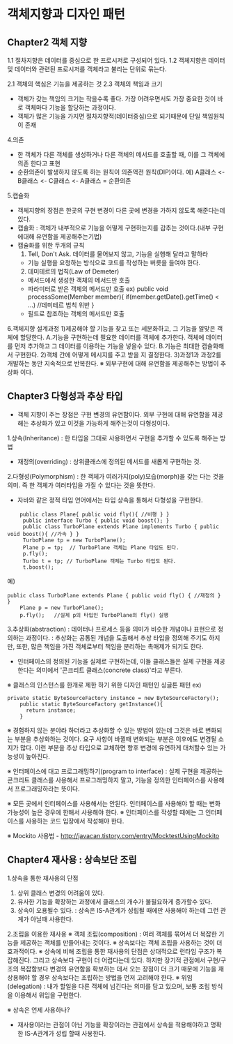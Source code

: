 # 객체지향과 디자인 패턴

## Chapter2 객체 지향

1.1 절차지향은 데이터를 중심으로 한 프로시저로 구성되어 있다.
1.2 객체지향은 데이터 및 데이터와 관련된 프로시저를 객체라고 불리는 단위로 묶는다.

2.1 객체의 핵심은 기능을 제공하는 것
2.3 객체의 책임과 크기
 - 객체가 갖는 책임의 크기는 작을수록 좋다. 가장 어려우면서도 가장 중요한 것이 바로 객체마다 기능을 할당하는 과정이다.
 - 객체가 많은 기능을 가지면 절차지향적(데이터중심)으로 되기때문에 단일 책임원칙이 존재

4.의존
 - 한 객체가 다른 객체를 생성하거나 다른 객체의 메서드를 호출할 때, 이를 그 객체에 의존 한다고 표현
 - 순환의존이 발생하지 않도록 하는 원칙이 의존역전 원칙(DIP)이다.
  예) A클래스 <- B클래스 <- C클래스 <- A클래스  = 순환의존

5.캡슐화
 - 객체지향의 장점은 한곳의 구현 변경이 다른 곳에 변경을 가하지 않도록 해준다는데 있다.
 - 캡슐화 : 객체가 내부적으로 기능을 어떻게 구현하는지를 감추는 것이다.(내부 구현에대해 유연함을 제공해주는기법)
 - 캡슐화를 위한 두개의 규칙
   1. Tell, Don't Ask. 데이터를 물어보지 않고, 기능을 실행해 달라고 말하라
    * 기능 실행을 요청하는 방식으로 코드를 작성하는 버릇을 들여야 한다.
   2. 데미테르의 법칙(Law of Demeter)
    * 메서드에서 생성한 객체의 메서드만 호출
    * 파라미터로 받은 객체의 메서드만 호출
     ex) public void processSome(Member member){
	    if(member.getDate().getTime() < ...) //데미테르 법칙 위반
	 }
    * 필드로 참조하는 객체의 메서드만 호출

6.객체지향 설계과정
 1)제공해야 할 기능을 찾고 또는 세분화하고, 그 기능을 알맞은 객체에 할당한다.
  A.기능을 구현하는데 필요한 데이터를 객체에 추가한다. 객체에 데이터를 먼저 추가하고 그 데이터를 이용하는 기능을 넣을수 있다.
  B.기능은 최대한 캡슐화해서 구현한다.
 2)객체 간에 어떻게 메시지를 주고 받을 지 결정한다.
 3)과정1과 과정2를 개발하는 동안 지속적으로 반복한다.
 ※ 외부구현에 대해 유연함을 제공해주는 방법이 추상화 이다.

## Chapter3 다형성과 추상 타입
- 객체 지향이 주는 장점은 구현 변경의 유연함이다. 외부 구현에 대해 유연함을 제공해는 추상화가 있고 이것을 가능하게 해주는것이 다형성이다.

1.상속(Inheritance)
 : 한 타입을 그대로 사용하면서 구현을 추가할 수 있도록 해주는 방법
 - 재정의(overriding) : 상위클래스에 정의된 메서드를 새롭게 구현하는 것.

2.다형성(Polymorphism)
 : 한 객체가 여러가지(poly)모습(morph)을 갖는 다는 것을 의미. 즉 한 객체가 여러타입을 가질 수 있다는 것을 뜻한다.

 - 자바와 같은 정적 타입 언어에서는 타입 상속을 통해서 다형성을 구현한다.
```
 	public class Plane{ public void fly(){ //비행 } }
     public interface Turbo { public void boost(); }
     public class TurboPlane extends Plane implements Turbo { public void boost(){ //가속 } }
     TurboPlane tp = new TurboPlane();
     Plane p = tp;  // TurboPlane 객체는 Plane 타입도 된다.
     p.fly();
     Turbo t = tp; // TurboPlane 객체는 Turbo 타입도 된다.
     t.boost();
 ```
 예)
 ```
 public class TurboPlane extends Plane { public void fly() { //재정의 } }
     Plane p = new TurboPlane();
     p.fly();	//실제 p의 타입인 TurboPlane의 fly() 실행 
 ```

3.추상화(abstraction)
 : 데이터나 프로세스 등을 의미가 비슷한 개념이나 표현으로 정의하는 과정이다.
 : 추상화는 공통된 개념을 도출해서 추상 타입을 정의해 주기도 하지만, 또한, 많은 책임을 가진 객체로부터 책임을 분리하는 촉매제가 되기도 한다.

 - 인터페이스의 정의된 기능을 실제로 구현하는데, 이들 클래스들은 실제 구현을 제공한다는 의미에서 '콘크리트 클래스(concrete class)'라고 부른다.


 ※ 클래스의 인스턴스를 한개로 제한 하기 위한 디자인 패턴인 싱글톤 패턴
  ex)
  ```
  private static ByteSourceFactory instance = new ByteSourceFactory();
      public static ByteSourceFactory getInstance(){
        return instance;
      }
  ```
※ 경험하지 않는 분야라 하더라고 추상화할 수 있는 방법이 있는데 그것은 바로 변화되는 부분을 추상화하는 것이다. 요구 사항이 바뀔때 변화되는 부분은 이후에도 변경될 소지가 많다. 이런 부분을 추상 타입으로 교체하면 향후 변경에 유연하게 대처할수 있는 가능성이 높아진다.

※ 인터페이스에 대고 프로그래밍하기(program to interface)
  : 실제 구현을 제공하는 콘크리트 클래스를 사용해서 프로그래밍하지 말고, 기능을 정의한 인터페이스를 사용해서 프로그래밍하라는 뜻이다.

※ 모든 곳에서 인터페이스를 사용해서는 안된다. 인터페이스를 사용해야 할 때는 변화 가능성이 높은 경우에 한해서 사용해야 한다.
※ 인터페이스를 작성할 때에는 그 인터페이스를 사용하는 코드 입장에서 작성해야 한다.

※ Mockito 사용법 - http://javacan.tistory.com/entry/MocktestUsingMockito

## Chapter4 재사용 : 상속보단 조립

1.상속을 통한 재사용의 단점
 1) 상위 클래스 변경의 어려움이 있다.
 2) 유사한 기능을 확장하는 과정에서 클래스의 개수가 불필요하게 증가할수 있다.
 3) 상속이 오용될수 있다.
   : 상속은 IS-A관계가 성립될 때에만 사용해야 하는데 그런 관계가 아닐때 사용한다.

2.조립을 이용한 재사용
 ※ 객체 조립(composition) : 여러 객체를 묶어서 더 복잡한 기능을 제공하는 객체를 만들어내는 것이다.
 ※ 상속보다는 객체 조립을 사용하는 것이 더 효과적이다.
 ※ 상속에 비해 조립을 통한 재사용의 단점은 상대적으로 런타임 구조가 복잡해진다. 그리고 상속보다 구현이 더 어렵다는데 있다. 하지만 장기적 관점에서 구현/구조의 복잡함보다 변경의 유연함을 확보하는 데서 오는 장점이 더 크기 때문에 기능을 재상용해야 할 경우 상속보다는 조립하는 방법을 먼저 고려해야 한다.
 ※ 위임(delegation) : 내가 할일을 다른 객체에 넘긴다는 의미를 담고 있으며, 보통 조립 방식을 이용해서 위임을 구현한다.

※ 상속은 언제 사용하나?
 - 재사용이라는 관점이 아닌 기능을 확장이라는 관점에서 상속을 적용해야하고 명확한 IS-A관계가 성립 할때 사용한다.

